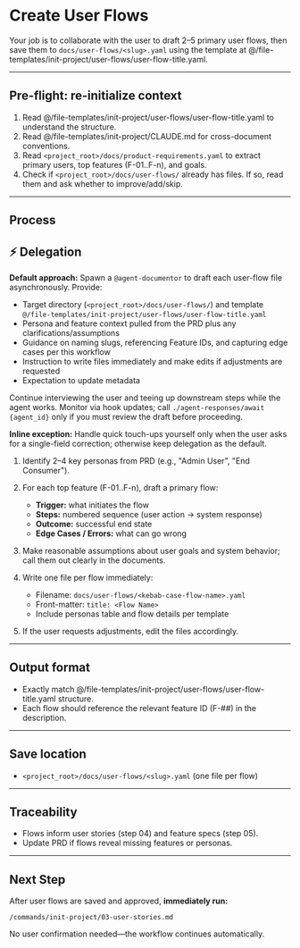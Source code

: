 # Create User Flows

Your job is to collaborate with the user to draft 2–5 primary user flows, then save them to `docs/user-flows/<slug>.yaml` using the template at @/file-templates/init-project/user-flows/user-flow-title.yaml.

---

## Pre-flight: re-initialize context
1. Read @/file-templates/init-project/user-flows/user-flow-title.yaml to understand the structure.
2. Read @/file-templates/init-project/CLAUDE.md for cross-document conventions.
3. Read `<project_root>/docs/product-requirements.yaml` to extract primary users, top features (F-01..F-n), and goals.
4. Check if `<project_root>/docs/user-flows/` already has files. If so, read them and ask whether to improve/add/skip.

---

## Process

## ⚡ Delegation

**Default approach:** Spawn a `@agent-documentor` to draft each user-flow file asynchronously. Provide:
- Target directory (`<project_root>/docs/user-flows/`) and template `@/file-templates/init-project/user-flows/user-flow-title.yaml`
- Persona and feature context pulled from the PRD plus any clarifications/assumptions
- Guidance on naming slugs, referencing Feature IDs, and capturing edge cases per this workflow
- Instruction to write files immediately and make edits if adjustments are requested
- Expectation to update metadata

Continue interviewing the user and teeing up downstream steps while the agent works. Monitor via hook updates; call `./agent-responses/await {agent_id}` only if you must review the draft before proceeding.

**Inline exception:** Handle quick touch-ups yourself only when the user asks for a single-field correction; otherwise keep delegation as the default.

1. Identify 2–4 key personas from PRD (e.g., "Admin User", "End Consumer").

2. For each top feature (F-01..F-n), draft a primary flow:
   - **Trigger:** what initiates the flow
   - **Steps:** numbered sequence (user action → system response)
   - **Outcome:** successful end state
   - **Edge Cases / Errors:** what can go wrong

3. Make reasonable assumptions about user goals and system behavior; call them out clearly in the documents.

4. Write one file per flow immediately:
   - Filename: `docs/user-flows/<kebab-case-flow-name>.yaml`
   - Front-matter: `title: <Flow Name>`
   - Include personas table and flow details per template

5. If the user requests adjustments, edit the files accordingly.

---

## Output format
- Exactly match @/file-templates/init-project/user-flows/user-flow-title.yaml structure.
- Each flow should reference the relevant feature ID (F-##) in the description.

---

## Save location
- `<project_root>/docs/user-flows/<slug>.yaml` (one file per flow)

---

## Traceability
- Flows inform user stories (step 04) and feature specs (step 05).
- Update PRD if flows reveal missing features or personas.

---

## Next Step

After user flows are saved and approved, **immediately run:**
```
/commands/init-project/03-user-stories.md
```

No user confirmation needed—the workflow continues automatically.
